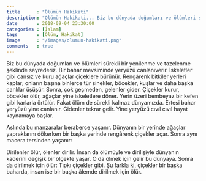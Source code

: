```yaml
---
title      : "Ölümün Hakikati"
description: "Ölümün Hakikati... Biz bu dünyada doğumları ve ölümleri sürekli bir yenilenme ve tazelenme şeklinde seyrederiz. Bir bahar mevsiminde yeryüzü canlanıverir. İskeletler gibi cansız ve kuru ağaçlar çiçeklere bürünür."
date       : 2018-09-04 23:30:00
categories : [İslam]
tags       : [Ölüm, Hakikat]
image      : "/images/olumun-hakikati.png"
comments   : true
---
```


Biz bu dünyada doğumları ve ölümleri sürekli bir yenilenme ve tazelenme şeklinde seyrederiz. Bir bahar mevsiminde yeryüzü canlanıverir. İskeletler gibi cansız ve kuru ağaçlar çiçeklere bürünür. Rengârenk bitkiler yerleri kaplar; onların başına binlerce tür sinekler, böcekler, kuşlar ve daha başka canlılar üşüşür. Sonra, çok geçmeden, gelenler gider. Çiçekler kurur, böcekler ölür, ağaçlar yine iskeletlere döner. Yerin üzeri bembeyaz bir kefen gibi karlarla örtülür. Fakat ölüm de sürekli kalmaz dünyamızda. Ertesi bahar yeryüzü yine canlanır. Gidenler tekrar gelir. Yine yeryüzü cıvıl cıvıl hayat kaynamaya başlar.

Aslında bu manzaralar beraberce yaşanır. Dünyanın bir yerinde ağaçlar yapraklarını dökerken bir başka yerinde rengârenk çiçekler açar. Sonra aynı macera tersinden yaşanır:

Dirilenler ölür, ölenler dirilir. İnsan da ölümüyle ve dirilişiyle dünyanın kaderini değişik bir ölçekte yaşar. O da ölmek için gelir bu dünyaya. Sonra da dirilmek için ölür: Tıpkı çiçekler gibi. Şu farkla ki, çiçekler bir başka baharda, insan ise bir başka âlemde dirilmek için ölür.